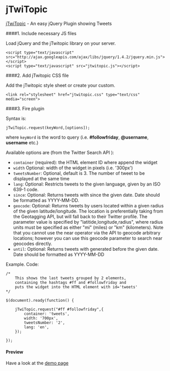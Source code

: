jTwiTopic
=========

[jTwiTopic](www.jtwitopic.com) - An easy jQuery Plugin showing Tweets

####1. Include necessary JS files

Load jQuery and the jTwitopic library on your server.

	<script type="text/javascript" src="http://ajax.googleapis.com/ajax/libs/jquery/1.4.2/jquery.min.js"></script>
	<script type="text/javascript" src="jtwitopic.js"></script>

####2. Add jTwitopic CSS file

Add the jTwitopic style sheet or create your custom.

	<link rel="stylesheet" href="jtwitopic.css" type="text/css" media="screen">

####3. Fire plugin

Syntax is:

	jTwiTopic.request(keyWord,[options]);

where `keyWord` is the word to query (i.e. **#followfriday**, **@username**, **username** etc.)

Available options are (from the Twitter Search API ):

* `container` (required): the HTML element ID where append the widget
* `width` Optional: width of the widget in pixels (i.e. '300px')
* `tweetsNumber`: Optional, default is 3. The number of tweet to be displayed at the same time
* `lang`: Optional: Restricts tweets to the given language, given by an ISO 639-1 code.
* `since`: Optional: Returns tweets with since the given date. Date should be formatted as YYYY-MM-DD.
* `geocode`: Optional: Returns tweets by users located within a given radius of the given latitude/longitude. The location is preferentially taking from the Geotagging API, but will fall back to their Twitter profile. The parameter value is specified by "latitide,longitude,radius", where radius units must be specified as either "mi" (miles) or "km" (kilometers). Note that you cannot use the near operator via the API to geocode arbitrary locations; however you can use this geocode parameter to search near geocodes directly.
* `until`: Optional: Returns tweets with generated before the given date. Date should be formatted as YYYY-MM-DD

Example.
Code:

	/* 
		This shows the last tweets grouped by 2 elements, 
  		containing the hashtags #ff and #followfriday and 
  		puts the widget into the HTML element with id='tweets' 
  	*/
  
	$(document).ready(function() {
					
		jTwiTopic.request("#ff #followfriday",{
			container: 'tweets',
			width: '700px',
			tweetsNumber: '2',
			lang: 'en',
		});
					
	});
	
	
#### Preview
Have a look at the [demo page](http://www.jtwitopic.com/service/)